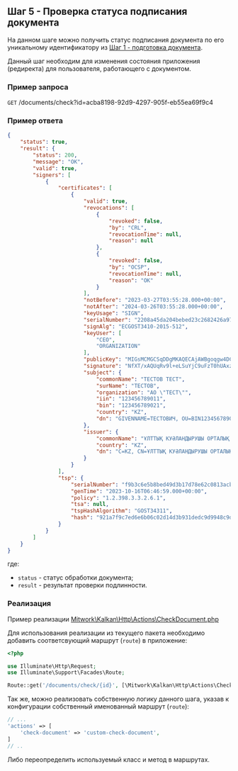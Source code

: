 ## Шаг 5 - Проверка статуса подписания документа

На данном шаге можно получить статус подписания документа по его уникальному идентификатору из [Шаг 1 - подготовка документа](STEP_10_STORE_DOCUMENT.md).

Данный шаг необходим для изменения состояния приложения (редиректа) для пользователя, работающего с документом.

### Пример запроса

`GET` /documents/check?id=acba8198-92d9-4297-905f-eb55ea69f9c4

### Пример ответа

```json
{
    "status": true,
    "result": {
        "status": 200,
        "message": "OK",
        "valid": true,
        "signers": [
            {
                "certificates": [
                    {
                        "valid": true,
                        "revocations": [
                            {
                                "revoked": false,
                                "by": "CRL",
                                "revocationTime": null,
                                "reason": null
                            },
                            {
                                "revoked": false,
                                "by": "OCSP",
                                "revocationTime": null,
                                "reason": "OK"
                            }
                        ],
                        "notBefore": "2023-03-27T03:55:28.000+00:00",
                        "notAfter": "2024-03-26T03:55:28.000+00:00",
                        "keyUsage": "SIGN",
                        "serialNumber": "2208a45da204bebed23c2682426a970749a0d257",
                        "signAlg": "ECGOST3410-2015-512",
                        "keyUser": [
                            "CEO",
                            "ORGANIZATION"
                        ],
                        "publicKey": "MIGsMCMGCSqDDgMKAQECAjAWBgoqgw4DCgEBAgIBBggqgw4DCgEDAwOBhAAEgYDRF2HvtHCcgLVhaCi4Ge1weXWWtkN1KGVczGOxRwlHTbcCU7rD/yPFp4bJM9MHfOSN8W9a7tWGp9bnQHouvVQbeiwXFChwTnwbiCgHbUpVCjNFt6RzX1iR5sVsUJJnQdV6UeMRx7OvCDQN2XhW3C6og7J9IBmFS+H8XR+EeRoVSg==",
                        "signature": "NfXT/xAQUqRv9l+eLSuYjC9uFzT0hUAxzTcCeRnOJDEcZHzYcf5rZdOlg+Y/dgtcqO0FsZtH3J3uW3mUSanZTtt0dgdhz+ZkEVnXobwAvPhe6lKCbBMbDh/k6RoJx9i7ozcv6e29DFCdr1t906oCbNSp4MQesxhDNxTUz5qkEJE=",
                        "subject": {
                            "commonName": "ТЕСТОВ ТЕСТ",
                            "surName": "ТЕСТОВ",
                            "organization": "АО \"ТЕСТ\"",
                            "iin": "123456789011",
                            "bin": "123456789021",
                            "country": "KZ",
                            "dn": "GIVENNAME=ТЕСТОВИЧ, OU=BIN123456789021, O=\"АО \\\"ТЕСТ\\\"\", C=KZ, SERIALNUMBER=IIN123456789011, SURNAME=ТЕСТОВ, CN=ТЕСТОВ ТЕСТ"
                        },
                        "issuer": {
                            "commonName": "ҰЛТТЫҚ КУӘЛАНДЫРУШЫ ОРТАЛЫҚ (GOST) TEST 2022",
                            "country": "KZ",
                            "dn": "C=KZ, CN=ҰЛТТЫҚ КУӘЛАНДЫРУШЫ ОРТАЛЫҚ (GOST) TEST 2022"
                        }
                    }
                ],
                "tsp": {
                    "serialNumber": "f9b3c6e5b8bed49d3b17d78e62c0813acb3f744e",
                    "genTime": "2023-10-16T06:46:59.000+00:00",
                    "policy": "1.2.398.3.3.2.6.1",
                    "tsa": null,
                    "tspHashAlgorithm": "GOST34311",
                    "hash": "921a7f9c7ed6e6b06c02d14d3b931dedc9d9948c9d0e005f594cc306ef433b2f"
                }
            }
        ]
    }
}
```

где:

- `status` - статус обработки документа;
- `result` - результат проверки подлинности.

### Реализация

Пример реализации [Mitwork\Kalkan\Http\Actions\CheckDocument.php](../src/Http/Actions/CheckDocument.php)

Для использования реализации из текущего пакета необходимо добавить соответсвующий маршрут (`route`) в приложение:

```php
<?php

use Illuminate\Http\Request;
use Illuminate\Support\Facades\Route;

Route::get('/documents/check/{id}', [\Mitwork\Kalkan\Http\Actions\CheckDocument::class, 'check'])->name(config('kalkan.actions.check-document'));
```

Так же, можно реализовать собственную логику данного шага, указав к конфигурации собственный именованный маршрут (`route`):

```php
// ...
'actions' => [
    'check-document' => 'custom-check-document',
]
// ..
```

Либо переопределить используемый класс и метод в маршрутах.
